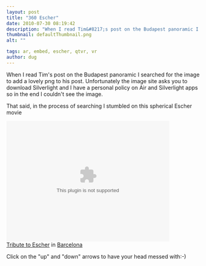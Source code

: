 ```yaml
---
layout: post
title: "360 Escher"
date: 2010-07-30 08:19:42
description: "When I read Tim&#8217;s post on the Budapest panoramic I searched for the image to add a lovely png to his post. Unfortunately the image site asks you to download Silverlight and I have a personal policy on Air and&#8230;"
thumbnail: defaultThumbnail.png
alt: ""

tags: ar, embed, escher, qtvr, vr
author: dug
---
```


<p>When I read Tim's post on the Budapest panoramic I searched for the image to add a lovely png to his post. Unfortunately the image site asks you to download Silverlight and I have a personal policy on Air and Silverlight apps so in the end I couldn't see the image.</p>

<p>That said, in the process of searching I stumbled on this spherical Escher movie</p>

<p><object classid="clsid:D27CDB6E-AE6D-11cf-96B8-444553540000" codebase="http://download.macromedia.com/pub/shockwave/cabs/flash/swflash.cab#version=9,0,28,0" id="_360_krpano_id_679520" name="_360_krpano_name_679520" width="425" height="315"><param name="movie" value="http://www.360cities.net/javascripts/krpano/krpano.swf"/><param name="quality" value="autohigh"/><param name="allowScriptAccess" value="always"/><param name="flashvars" value="pano=http://www.360cities.net/krpano/external_embed/tribute-to-escher.xml&amp;epd=http://www.360cities.net/data/embed/plugin_data/tribute-to-escher"/><param name="allowFullScreen" value="true"/><embed src="http://www.360cities.net/javascripts/krpano/krpano.swf" pluginspage="http://www.macromedia.com/go/getflashplayer" width="425" height="315" allowFullScreen="true" allowScriptAccess="always" quality="autohigh" flashvars="pano=http://www.360cities.net/krpano/external_embed/tribute-to-escher.xml&amp;epd=http://www.360cities.net/data/embed/plugin_data/tribute-to-escher"></embed></object><br/><a title="panorama photos of Tribute to Escher on 360cities.net" href="http://www.360cities.net/image/tribute-to-escher">Tribute to Escher</a> in <a href="http://www.360cities.net/area/barcelona" title="panoramic images from Barcelona">Barcelona</a></p>

<p>Click on the "up" and "down" arrows to have your head messed with:-)</p>
